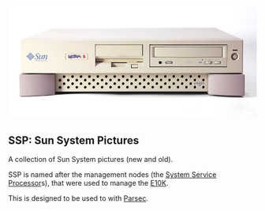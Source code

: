 ![alt tag](https://raw.githubusercontent.com/lateralblast/ssp/master/Sun_Ultra_5_front.jpg)

SSP: Sun System Pictures
------------------------

A collection of Sun System pictures (new and old).

SSP is named after the management nodes (the [System Service Processor](https://en.wikipedia.org/wiki/System_Service_Processor)s),
that were used to manage the [E10K](https://en.wikipedia.org/wiki/Sun_Enterprise#Enterprise_10000).

This is designed to be used to with [Parsec](https://github.com/lateralblast/parsec).